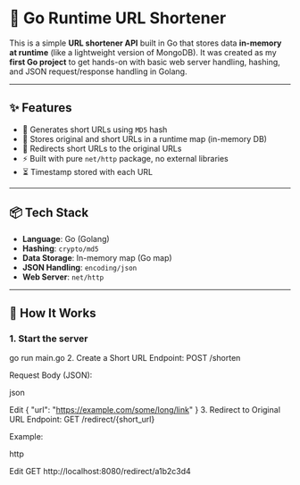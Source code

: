 # 🔗 Go Runtime URL Shortener

This is a simple **URL shortener API** built in Go that stores data **in-memory at runtime** (like a lightweight version of MongoDB). It was created as my **first Go project** to get hands-on with basic web server handling, hashing, and JSON request/response handling in Golang.

---

## ✨ Features

- 🔐 Generates short URLs using `MD5` hash
- 💾 Stores original and short URLs in a runtime map (in-memory DB)
- 🧭 Redirects short URLs to the original URLs
- ⚡ Built with pure `net/http` package, no external libraries
- ⏳ Timestamp stored with each URL

---

## 📦 Tech Stack

- **Language**: Go (Golang)
- **Hashing**: `crypto/md5`
- **Data Storage**: In-memory map (Go map)
- **JSON Handling**: `encoding/json`
- **Web Server**: `net/http`

---

## 🚀 How It Works

### 1. Start the server

go run main.go
2. Create a Short URL
Endpoint: POST /shorten

Request Body (JSON):

json

Edit
{
  "url": "https://example.com/some/long/link"
}
3. Redirect to Original URL
Endpoint: GET /redirect/{short_url}

Example:

http

Edit
GET http://localhost:8080/redirect/a1b2c3d4
